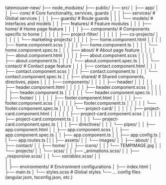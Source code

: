 
tatemouser-new/
├── node_modules/
├── public/
├── src/
│   ├── app/
│   │   ├── core/            # Core functionality, services, guards
│   │   │   ├── services/    # Global services
│   │   │   ├── guards/      # Route guards
│   │   │   └── models/      # Interfaces and models
│   │   ├── features/        # Feature modules
│   │   │   ├── home/        # Home page feature
│   │   │   │   ├── components/  # Components specific to home
│   │   │   │   │   ├── project-filter/
│   │   │   │   │   ├── cs-projects/
│   │   │   │   │   └── marketing-projects/
│   │   │   │   ├── home.component.html
│   │   │   │   ├── home.component.scss
│   │   │   │   ├── home.component.ts
│   │   │   │   └── home.component.spec.ts
│   │   │   ├── about/       # About page feature
│   │   │   │   ├── about.component.html
│   │   │   │   ├── about.component.scss
│   │   │   │   ├── about.component.ts
│   │   │   │   └── about.component.spec.ts
│   │   │   └── contact/     # Contact page feature
│   │   │       ├── contact.component.html
│   │   │       ├── contact.component.scss
│   │   │       ├── contact.component.ts
│   │   │       └── contact.component.spec.ts
│   │   ├── shared/          # Shared components, directives, pipes
│   │   │   ├── components/
│   │   │   │   ├── header/
│   │   │   │   │   ├── header.component.html
│   │   │   │   │   ├── header.component.scss
│   │   │   │   │   ├── header.component.ts
│   │   │   │   │   └── header.component.spec.ts
│   │   │   │   ├── footer/
│   │   │   │   │   ├── footer.component.html
│   │   │   │   │   ├── footer.component.scss
│   │   │   │   │   ├── footer.component.ts
│   │   │   │   │   └── footer.component.spec.ts
│   │   │   │   └── project-card/
│   │   │   │   │   ├── project-card.component.html
│   │   │   │   │   ├── project-card.component.scss
│   │   │   │   │   ├── project-card.component.ts
│   │   │   │   │   └── project-card.component.spec.ts
│   │   │   ├── directives/
│   │   │   └── pipes/
│   │   ├── app.component.html
│   │   ├── app.component.scss
│   │   ├── app.component.spec.ts
│   │   ├── app.component.ts
│   │   ├── app.config.ts
│   |   └── app.routes.ts
|   | 
│   |── assets/
│   │   └── images/
│   │       ├── about/
│   │       ├── contact/
│   │       ├── home/
│   │       ├── icons/
│   │       |    └── TEMPIMAGE.jpg
│   │       └── projects/
│   │   └── scss/
│   │       ├── _animations.scss/
│   │       ├── _responsive.scss/
│   │       └── _variables_.scss/
│   │   
│   │  
│   ├── environments/    # Environment configurations
│   ├── index.html
│   ├── main.ts
│   └── styles.scss      # Global styles
└── ... config files (angular.json, tsconfig.json, etc.)

